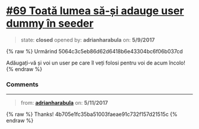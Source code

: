 # [\#69 Toată lumea să-și adauge user dummy în seeder](https://github.com/adrianharabula/condr/issues/69)

> state: **closed** opened by: **adrianharabula** on: **5/9/2017**

{% raw %}
Urmărind 5064c3c5eb86d62d6418b6e43304bc6f06b037cd

Adăugați-vă și voi un user pe care îl veți folosi pentru voi de acum încolo!
{% endraw %}


### Comments

---
> from: [**adrianharabula**](https://github.com/adrianharabula/condr/issues/69#issuecomment-300739365) on: **5/11/2017**

{% raw %}
Thanks! 4b705e1fc35ba51003faeae91c732f157d21515c
{% endraw %}

